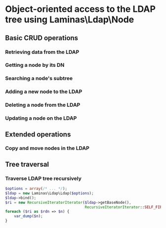 # Object-oriented access to the LDAP tree using Laminas\\Ldap\\Node

## Basic CRUD operations

### Retrieving data from the LDAP

### Getting a node by its DN

### Searching a node's subtree

### Adding a new node to the LDAP

### Deleting a node from the LDAP

### Updating a node on the LDAP

## Extended operations

### Copy and move nodes in the LDAP

## Tree traversal

### Traverse LDAP tree recursively

```php
$options = array(/* ... */);
$ldap = new Laminas\Ldap\Ldap($options);
$ldap->bind();
$ri = new RecursiveIteratorIterator($ldap->getBaseNode(),
                                    RecursiveIteratorIterator::SELF_FIRST);
foreach ($ri as $rdn => $n) {
    var_dump($n);
}
```
